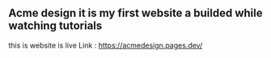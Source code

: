 ## Acme design it is my first website a builded while watching tutorials 
this is website is live 
Link : https://acmedesign.pages.dev/
